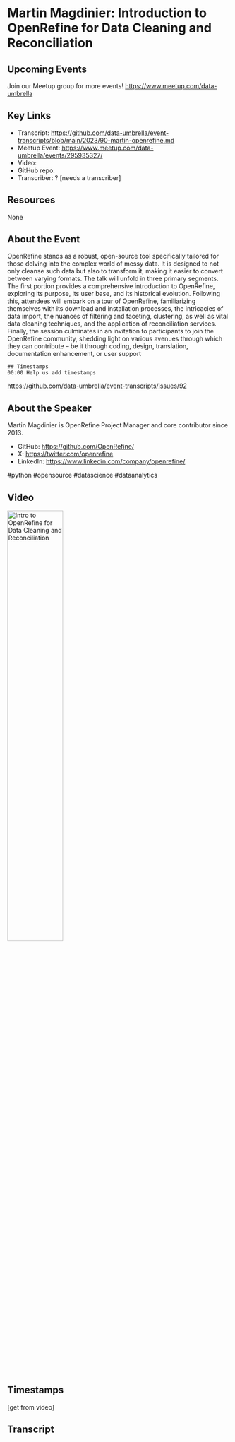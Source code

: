 # Martin Magdinier:  Introduction to OpenRefine for Data Cleaning and Reconciliation

## Upcoming Events
Join our Meetup group for more events!
https://www.meetup.com/data-umbrella

## Key Links
- Transcript: https://github.com/data-umbrella/event-transcripts/blob/main/2023/90-martin-openrefine.md
- Meetup Event: https://www.meetup.com/data-umbrella/events/295935327/
- Video:  
- GitHub repo:  
- Transcriber:  ? [needs a transcriber]

## Resources
None

## About the Event
OpenRefine stands as a robust, open-source tool specifically tailored for those delving into the complex world of messy data. It is designed to not only cleanse such data but also to transform it, making it easier to convert between varying formats.
The talk will unfold in three primary segments. The first portion provides a comprehensive introduction to OpenRefine, exploring its purpose, its user base, and its historical evolution. Following this, attendees will embark on a tour of OpenRefine, familiarizing themselves with its download and installation processes, the intricacies of data import, the nuances of filtering and faceting, clustering, as well as vital data cleaning techniques, and the application of reconciliation services. Finally, the session culminates in an invitation to participants to join the OpenRefine community, shedding light on various avenues through which they can contribute – be it through coding, design, translation, documentation enhancement, or user support

```
## Timestamps
00:00 Help us add timestamps
```
https://github.com/data-umbrella/event-transcripts/issues/92

## About the Speaker
Martin Magdinier is OpenRefine Project Manager and core contributor since 2013.

- GitHub:  https://github.com/OpenRefine/
- X: https://twitter.com/openrefine
- LinkedIn: https://www.linkedin.com/company/openrefine/

#python #opensource #datascience #dataanalytics

## Video
<a href="http://www.youtube.com/watch?feature=player_embedded&" target="_blank"><img src="http://img.youtube.com/vi/Rj33tjUomSU/0.jpg"
alt="Intro to OpenRefine for Data Cleaning and Reconciliation" width="50%" /></a>

## Timestamps
[get from video]

## Transcript
